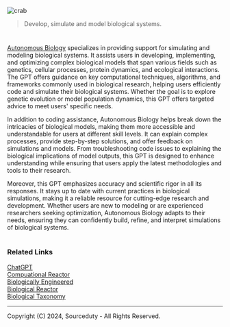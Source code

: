 ![crab](https://github.com/user-attachments/assets/a96bf907-1159-4509-9c30-db0eda937d44)

> Develop, simulate and model biological systems.

#

[Autonomous Biology](https://chatgpt.com/g/g-BIem2cOZ9-autonomous-biology) specializes in providing support for simulating and modeling biological systems. It assists users in developing, implementing, and optimizing complex biological models that span various fields such as genetics, cellular processes, protein dynamics, and ecological interactions. The GPT offers guidance on key computational techniques, algorithms, and frameworks commonly used in biological research, helping users efficiently code and simulate their biological systems. Whether the goal is to explore genetic evolution or model population dynamics, this GPT offers targeted advice to meet users' specific needs.

In addition to coding assistance, Autonomous Biology helps break down the intricacies of biological models, making them more accessible and understandable for users at different skill levels. It can explain complex processes, provide step-by-step solutions, and offer feedback on simulations and models. From troubleshooting code issues to explaining the biological implications of model outputs, this GPT is designed to enhance understanding while ensuring that users apply the latest methodologies and tools to their research.

Moreover, this GPT emphasizes accuracy and scientific rigor in all its responses. It stays up to date with current practices in biological simulations, making it a reliable resource for cutting-edge research and development. Whether users are new to modeling or are experienced researchers seeking optimization, Autonomous Biology adapts to their needs, ensuring they can confidently build, refine, and interpret simulations of biological systems.

#
### Related Links

[ChatGPT](https://github.com/sourceduty/ChatGPT)
<br>
[Compuational Reactor](https://github.com/sourceduty/Computational_Reactor)
<br>
[Biologically Engineered](https://github.com/sourceduty/Biologically_Engineered)
<br>
[Biological Reactor](https://github.com/sourceduty/Biological_Reactor)
<br>
[Biological Taxonomy](https://github.com/sourceduty/Biological_Taxonomy)

***
Copyright (C) 2024, Sourceduty - All Rights Reserved.
